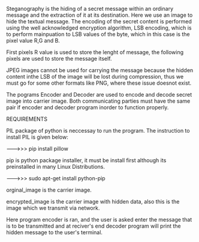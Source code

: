 Steganography is the hiding of a secret message within an ordinary message and the extraction of it at its destination. Here we use an image to hide the textual message. The encoding of the secret content is performed using the well acknowledged encryption algorithm, LSB encoding, which is to perform mainpuation to LSB values of the byte, which in this case is the pixel value R,G and B.

First pixels R value is used to store the lenght of message, the following pixels are used to store the message itself.

JPEG images cannot be used for carrying the message because the hidden content inthe LSB of the image will be lost during compression, thus we must go for some other formats like PNG, where these issue doesnot exist.

The pograms Encoder and Decoder are used to encode and decode secret image into carrier image. Both communicating parties must have the same pair if encoder and decoder program inorder to function properly.

REQUIREMENTS

PIL package of python is neccessay to run the program. The instruction to install PIL is given below:

--->>> pip install pillow

pip is python package installer, it must be install first although its preinstalled in many Linux Distributions.

--->>> sudo apt-get install python-pip

orginal_image is the carrier image.

encrypted_image is the carrier image with hidden data, also this is the image which we transmit via network.

Here program encoder is ran, and the user is asked enter the message that is to be transmitted and at reciver's end decoder program will print the hidden message to the user's terminal.
